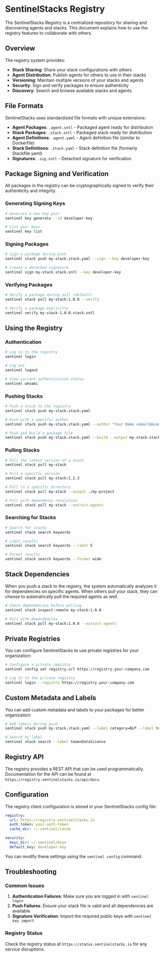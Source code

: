 # SentinelStacks Registry

The SentinelStacks Registry is a centralized repository for sharing and discovering agents and stacks. This document explains how to use the registry features to collaborate with others.

## Overview

The registry system provides:

- **Stack Sharing**: Share your stack configurations with others
- **Agent Distribution**: Publish agents for others to use in their stacks
- **Versioning**: Maintain multiple versions of your stacks and agents
- **Security**: Sign and verify packages to ensure authenticity
- **Discovery**: Search and browse available stacks and agents

## File Formats

SentinelStacks uses standardized file formats with unique extensions:

- **Agent Packages**: `.agent.sntl` - Packaged agent ready for distribution
- **Stack Packages**: `.stack.sntl` - Packaged stack ready for distribution
- **Agent Definitions**: `.agent.yaml` - Agent definition file (similar to Dockerfile)
- **Stack Definitions**: `.stack.yaml` - Stack definition file (formerly Stackfile.yaml)
- **Signatures**: `.sig.sntl` - Detached signature for verification

## Package Signing and Verification

All packages in the registry can be cryptographically signed to verify their authenticity and integrity.

### Generating Signing Keys

```bash
# Generate a new key pair
sentinel key generate --id developer-key

# List your keys
sentinel key list
```

### Signing Packages

```bash
# Sign a package during push
sentinel stack push my-stack.stack.yaml --sign --key developer-key

# Create a detached signature
sentinel sign my-stack.stack.sntl --key developer-key
```

### Verifying Packages

```bash
# Verify a package during pull (default)
sentinel stack pull my-stack:1.0.0 --verify

# Verify a package explicitly
sentinel verify my-stack-1.0.0.stack.sntl
```

## Using the Registry

### Authentication

```bash
# Log in to the registry
sentinel login

# Log out
sentinel logout

# View current authentication status
sentinel whoami
```

### Pushing Stacks

```bash
# Push a stack to the registry
sentinel stack push my-stack.stack.yaml

# Push with a specific author
sentinel stack push my-stack.stack.yaml --author "Your Name <email@example.com>"

# Push and build a package file
sentinel stack push my-stack.stack.yaml --build --output my-stack.stack.sntl
```

### Pulling Stacks

```bash
# Pull the latest version of a stack
sentinel stack pull my-stack

# Pull a specific version
sentinel stack pull my-stack:1.2.3

# Pull to a specific directory
sentinel stack pull my-stack --output ./my-project

# Pull with dependency resolution
sentinel stack pull my-stack --extract-agents
```

### Searching for Stacks

```bash
# Search for stacks
sentinel stack search keywords

# Limit results
sentinel stack search keywords --limit 5

# Format results
sentinel stack search keywords --format wide
```

## Stack Dependencies

When you push a stack to the registry, the system automatically analyzes it for dependencies on specific agents. When others pull your stack, they can choose to automatically pull the required agents as well.

```bash
# Check dependencies before pulling
sentinel stack inspect-remote my-stack:1.0.0

# Pull with dependencies
sentinel stack pull my-stack:1.0.0 --extract-agents
```

## Private Registries

You can configure SentinelStacks to use private registries for your organization:

```bash
# Configure a private registry
sentinel config set registry.url https://registry.your-company.com

# Log in to the private registry
sentinel login --registry https://registry.your-company.com
```

## Custom Metadata and Labels

You can add custom metadata and labels to your packages for better organization:

```bash
# Add labels during push
sentinel stack push my-stack.stack.yaml --label category=NLP --label team=DataScience

# Search by label
sentinel stack search --label team=DataScience
```

## Registry API

The registry provides a REST API that can be used programmatically. Documentation for the API can be found at `https://registry.sentinelstacks.io/api/docs`.

## Configuration

The registry client configuration is stored in your SentinelStacks config file:

```yaml
registry:
  url: https://registry.sentinelstacks.io
  auth_token: your-auth-token
  cache_dir: ~/.sentinel/cache

security:
  keys_dir: ~/.sentinel/keys
  default_key: developer-key
```

You can modify these settings using the `sentinel config` command.

## Troubleshooting

### Common Issues

1. **Authentication Failures**: Make sure you are logged in with `sentinel login`
2. **Push Failures**: Ensure your stack file is valid and all dependencies are available
3. **Signature Verification**: Import the required public keys with `sentinel key import`

### Registry Status

Check the registry status at `https://status.sentinelstacks.io` for any service disruptions.
